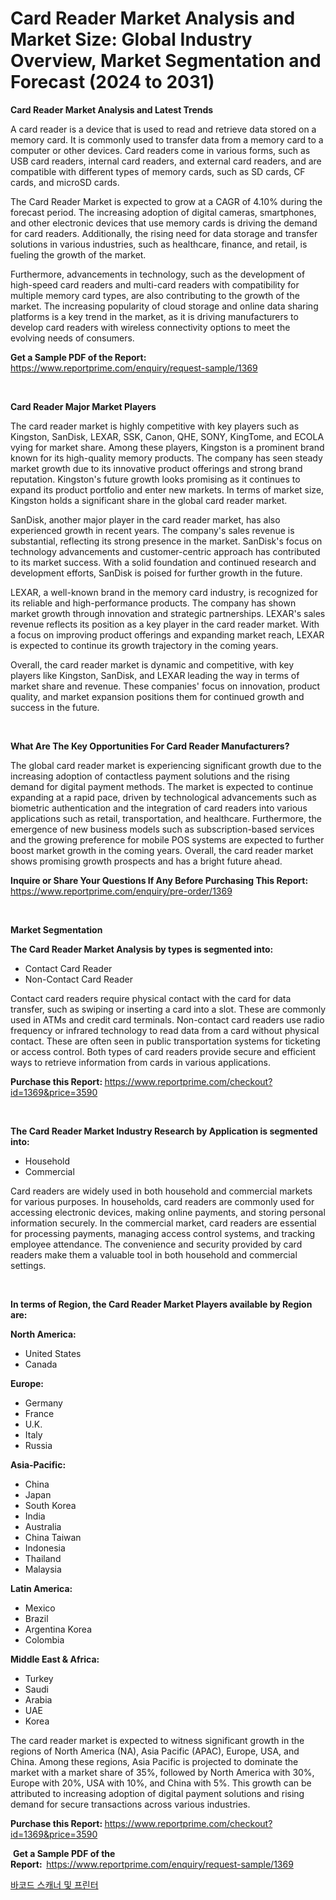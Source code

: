 <p><h1>Card Reader Market Analysis and Market Size: Global Industry Overview, Market Segmentation and Forecast (2024 to 2031)</h1></p><p><strong>Card Reader Market Analysis and Latest Trends</strong></p>
<p><p>A card reader is a device that is used to read and retrieve data stored on a memory card. It is commonly used to transfer data from a memory card to a computer or other devices. Card readers come in various forms, such as USB card readers, internal card readers, and external card readers, and are compatible with different types of memory cards, such as SD cards, CF cards, and microSD cards.</p><p>The Card Reader Market is expected to grow at a CAGR of 4.10% during the forecast period. The increasing adoption of digital cameras, smartphones, and other electronic devices that use memory cards is driving the demand for card readers. Additionally, the rising need for data storage and transfer solutions in various industries, such as healthcare, finance, and retail, is fueling the growth of the market.</p><p>Furthermore, advancements in technology, such as the development of high-speed card readers and multi-card readers with compatibility for multiple memory card types, are also contributing to the growth of the market. The increasing popularity of cloud storage and online data sharing platforms is a key trend in the market, as it is driving manufacturers to develop card readers with wireless connectivity options to meet the evolving needs of consumers.</p></p>
<p><strong>Get a Sample PDF of the Report:&nbsp;</strong> <a href="https://www.reportprime.com/enquiry/request-sample/1369">https://www.reportprime.com/enquiry/request-sample/1369</a></p>
<p>&nbsp;</p>
<p><strong>Card Reader Major Market Players</strong></p>
<p><p>The card reader market is highly competitive with key players such as Kingston, SanDisk, LEXAR, SSK, Canon, QHE, SONY, KingTome, and ECOLA vying for market share. Among these players, Kingston is a prominent brand known for its high-quality memory products. The company has seen steady market growth due to its innovative product offerings and strong brand reputation. Kingston's future growth looks promising as it continues to expand its product portfolio and enter new markets. In terms of market size, Kingston holds a significant share in the global card reader market.</p><p>SanDisk, another major player in the card reader market, has also experienced growth in recent years. The company's sales revenue is substantial, reflecting its strong presence in the market. SanDisk's focus on technology advancements and customer-centric approach has contributed to its market success. With a solid foundation and continued research and development efforts, SanDisk is poised for further growth in the future.</p><p>LEXAR, a well-known brand in the memory card industry, is recognized for its reliable and high-performance products. The company has shown market growth through innovation and strategic partnerships. LEXAR's sales revenue reflects its position as a key player in the card reader market. With a focus on improving product offerings and expanding market reach, LEXAR is expected to continue its growth trajectory in the coming years.</p><p>Overall, the card reader market is dynamic and competitive, with key players like Kingston, SanDisk, and LEXAR leading the way in terms of market share and revenue. These companies' focus on innovation, product quality, and market expansion positions them for continued growth and success in the future.</p></p>
<p>&nbsp;</p>
<p><strong>What Are The Key Opportunities For Card Reader Manufacturers?</strong></p>
<p><p>The global card reader market is experiencing significant growth due to the increasing adoption of contactless payment solutions and the rising demand for digital payment methods. The market is expected to continue expanding at a rapid pace, driven by technological advancements such as biometric authentication and the integration of card readers into various applications such as retail, transportation, and healthcare. Furthermore, the emergence of new business models such as subscription-based services and the growing preference for mobile POS systems are expected to further boost market growth in the coming years. Overall, the card reader market shows promising growth prospects and has a bright future ahead.</p></p>
<p><strong>Inquire or Share Your Questions If Any Before Purchasing This Report:</strong> <a href="https://www.reportprime.com/enquiry/pre-order/1369">https://www.reportprime.com/enquiry/pre-order/1369</a></p>
<p>&nbsp;</p>
<p><strong>Market Segmentation</strong></p>
<p><strong>The Card Reader Market Analysis by types is segmented into:</strong></p>
<p><ul><li>Contact Card Reader</li><li>Non-Contact Card Reader</li></ul></p>
<p><p>Contact card readers require physical contact with the card for data transfer, such as swiping or inserting a card into a slot. These are commonly used in ATMs and credit card terminals. Non-contact card readers use radio frequency or infrared technology to read data from a card without physical contact. These are often seen in public transportation systems for ticketing or access control. Both types of card readers provide secure and efficient ways to retrieve information from cards in various applications.</p></p>
<p><strong>Purchase this Report:&nbsp;</strong><a href="https://www.reportprime.com/checkout?id=1369&price=3590">https://www.reportprime.com/checkout?id=1369&price=3590</a></p>
<p>&nbsp;</p>
<p><strong>The Card Reader Market Industry Research by Application is segmented into:</strong></p>
<p><ul><li>Household</li><li>Commercial</li></ul></p>
<p><p>Card readers are widely used in both household and commercial markets for various purposes. In households, card readers are commonly used for accessing electronic devices, making online payments, and storing personal information securely. In the commercial market, card readers are essential for processing payments, managing access control systems, and tracking employee attendance. The convenience and security provided by card readers make them a valuable tool in both household and commercial settings.</p></p>
<p>&nbsp;</p>
<p><strong>In terms of Region, the Card Reader Market Players available by Region are:</strong></p>
<p>
    <p> <strong> North America: </strong>
        <ul>
            <li>United States</li>
            <li>Canada</li>
        </ul>
        </p> 
    <p> <strong> Europe: </strong>
        <ul>
            <li>Germany</li>
            <li>France</li>
            <li>U.K.</li>
            <li>Italy</li>
            <li>Russia</li>
        </ul>
        </p> 
    <p> <strong> Asia-Pacific: </strong>
        <ul>
            <li>China</li>
            <li>Japan</li>
            <li>South Korea</li>
            <li>India</li>
            <li>Australia</li>
            <li>China Taiwan</li>
            <li>Indonesia</li>
            <li>Thailand</li>
            <li>Malaysia</li>
        </ul>
        </p> 
    <p> <strong> Latin America: </strong>
        <ul>
            <li>Mexico</li>
            <li>Brazil</li>
            <li>Argentina Korea</li>
            <li>Colombia</li>
        </ul>
        </p> 
    <p> <strong> Middle East & Africa: </strong>
        <ul>
            <li>Turkey</li>
            <li>Saudi</li>
            <li>Arabia</li>
            <li>UAE</li>
            <li>Korea</li>
        </ul>
    </p>
    </p>
<p><p>The card reader market is expected to witness significant growth in the regions of North America (NA), Asia Pacific (APAC), Europe, USA, and China. Among these regions, Asia Pacific is projected to dominate the market with a market share of 35%, followed by North America with 30%, Europe with 20%, USA with 10%, and China with 5%. This growth can be attributed to increasing adoption of digital payment solutions and rising demand for secure transactions across various industries.</p></p>
<p><strong>Purchase this Report: </strong><a href="https://www.reportprime.com/checkout?id=1369&price=3590">https://www.reportprime.com/checkout?id=1369&price=3590</a></p>
<p>&nbsp;<strong>Get a Sample PDF of the Report:&nbsp;&nbsp;</strong><a href="https://www.reportprime.com/enquiry/request-sample/1369">https://www.reportprime.com/enquiry/request-sample/1369</a></p>
<p><strong></strong></p>
<p><p><a href="https://github.com/idcefvhkdut6/Market-Research-Report-List-1/blob/main/83448578559.md">바코드 스캐너 및 프린터</a></p></p>